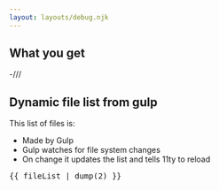 ```yaml
---
layout: layouts/debug.njk
---
```



## What you get

-///

## Dynamic file list from gulp

This list of files is:

- Made by Gulp
- Gulp watches for file system changes
- On change it updates the list and tells 11ty to reload

<pre>
{{ fileList | dump(2) }}
</pre>

